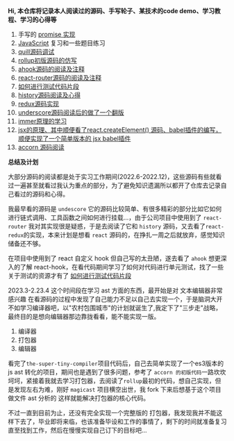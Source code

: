 **Hi, 本仓库将记录本人阅读过的源码、手写轮子、某技术的code demo、学习教程、学习的心得等**

1. 手写的 [promise 实现](https://github.com/xiaochengzi6/Promise)
2. [JavaScript](https://github.com/xiaochengzi6/javascript-demo) 复习和一些题目练习
3. [quill源码调试](https://github.com/xiaochengzi6/quill-scource-code)
4. [rollup初版源码的仿写](https://github.com/xiaochengzi6/pack)
5. [ahook源码的阅读及注释](https://github.com/xiaochengzi6/rx-hook)
6. [react-router源码的阅读及注释](https://github.com/xiaochengzi6/mini-react-router)
7. [如何进行测试代码片段](https://github.com/xiaochengzi6/react-test-learn)
8. [history源码阅读及心得](https://github.com/xiaochengzi6/history)
9. [redux源码实现](https://github.com/xiaochengzi6/react-redux-demo)
10. [underscore源码阅读后的做了一个翻版](https://github.com/xiaochengzi6/rx-utils)
11. [immer原理的学习](https://github.com/xiaochengzi6/immer-tiny)
12. [jsx的原理、其中顺便看了react.createElement() 源码、babel插件的编写，顺便实现了一个简单版本的 jsx babel插件](https://github.com/xiaochengzi6/jsx)
13. [accorn 源码阅读](https://github.com/xiaochengzi6/rx-acorn)

**总结及计划**

大部分源码的阅读都是处于实习工作期间(2022.6-2022.12)，这些源码有些就看过一遍甚至就看过我认为重点的部分，为了避免知识遗漏所以都开了仓库去记录自己看过的源码和心得。

我最早看的源码是 `undescore` 它的源码比较简单、有很多精彩的部分比如它如何进行链式调用、工具函数之间如何进行挂载...，由于公司项目中使用到了 `react-router` 我对其实现很是疑惑，于是去阅读了它和 `history` 源码，又去看了`react-redux`的实现，本来计划是想看 `react` 源码的，在挣扎一周之后就放弃，感觉知识储备还不够。

在项目中使用到了 react 自定义 hook 但自己写的太丑陋，遂去看了 `ahook` 想更深入的了解 react-hook，在看代码期间学习了如何对代码进行单元测试，找了一些关于测试的资源才有了 [如何进行测试代码片段](https://github.com/xiaochengzi6/react-test-learn) 

2023.3-2.23.4 这个时间段在学习 ast 方面的东西，最开始是对 文本编辑器非常感兴趣 在看源码的过程中发现了自己能力不足以自己去实现一个，于是脑洞大开不如学习编译器吧，以"农村包围城市"的计划就诞生了,我定下了"三步走"战略，最终目的是想向编辑器那边靠拢看看，能不能实现一版。 

1. 编译器
2. 打包器
3. 编辑器


看完了`the-super-tiny-compiler`项目代码后，自己去简单实现了一个es3版本的 js ast 转化的项目，期间也是遇到了很多问题，参考了 `accorn 的初版代码`一路坎坎坷坷，紧接着我就去学习打包器，去阅读了`rollup`最初的代码，想自己实现，但是发现左右为难，刚好 `magicast` 项目横空出世，我 fork 下来后想基于这个项目做文件 ast 分析的 这样就能解决打包器的核心代码。

不过一直到目前为止，还没有完全实现一个完整版的 打包器，我发现我并不能这样下去了，毕业即将来临，也该准备毕设和工作的事情了，剩下的时间就准备复习直至找到工作，然后在慢慢实现自己订下的目标吧...
